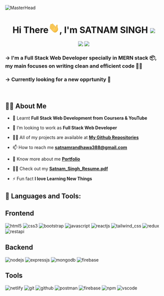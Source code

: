 ![MasterHead](https://image.avestagroup.net/root/root/images/142482020_ezgif-4-c92286709ec9.gif)

<h1 align="center">Hi There<img src="https://raw.githubusercontent.com/ABSphreak/ABSphreak/master/gifs/Hi.gif" width="35">, I'm SATNAM SINGH <img src="https://camo.githubusercontent.com/d3359cb00ab0b5ed8f2e1fe3fceb4fbaf3b614340f8c0db99c17b9f50b351770/68747470733a2f2f656d6f6a69732e736c61636b6d6f6a69732e636f6d2f656d6f6a69732f696d616765732f313533313834393433302f343234362f626c6f622d73756e676c61737365732e6769663f31353331383439343330" width="35"/></h1>

<div align="center">
 <img src="https://www.wingstechsolutions.com/wp-content/uploads/2022/03/full-stack-development.gif"/>
 <img src="https://readme-typing-svg.herokuapp.com?font=Fira+Code&weight=600&pause=1000&color=FF0000&center=true&width=435&lines=Full+Stack+Developer"/>
</div>

<div width="100%" display="flex">
<h3 align="left">→ I'm a Full Stack Web Developer specially in MERN stack 📦, my main focuses on writing clean and efficient code 👨‍💻</h3>
<h3 align="left">→ Currently looking for a new opprtunity 🤖</h3>
</div>
<br/>

## 🙋‍♂️ About Me

<div>

<p aling="left" width="48%" height="300">

- 🌱 Learnt **Full Stack Web Development from Coursera & YouTube**

- 👯 I’m looking to work as **Full Stack Web Developer**

- 👨‍💻 All of my projects are available at **[My Github Repositories](https://github.com/TechRandhawa?tab=repositories)**

- 📫 How to reach me **satnamrandhawa388@gmail.com**

- 🔭 Know more about me **[Portfolio](https://techrandhawa.github.io/)**

- 👨‍🎓 Check out my **[Satnam_Singh_Resume.pdf](https://firebasestorage.googleapis.com/v0/b/my-cv-portfolio.appspot.com/o/resume%2FSatnamSingh.pdf?alt=media&token=18661a67-c0b8-4150-b12a-82e1ffd45e7e)**

* ⚡ Fun fact **I love Learning New Things**

 </p>


 <!--  <img aling="right" alt="GIF" src="https://github.com/abhisheknaiidu/abhisheknaiidu/blob/master/code.gif?raw=true" width="48%" height="300" /> -->

 </div>

<!----------------------------------------------------- Languages and Tools --------------------------------------------------------->

## 🚀 Languages and Tools:

<div >
 <div ><h2>Frontend</h2>
 <img src="https://img.shields.io/badge/html5-%23E34F26.svg?style=for-the-badge&logo=html5&logoColor=white" align="center" alt="html5">
 <img src = "https://img.shields.io/badge/css3-%231572B6.svg?style=for-the-badge&logo=css3&logoColor=white" align="center" alt="css3">
 <img src="https://img.shields.io/badge/Bootstrap-563D7C?style=for-the-badge&logo=bootstrap&logoColor=white"  align="center" alt="bootstrap" />
 <img src ="https://img.shields.io/badge/javascript-%23323330.svg?style=for-the-badge&logo=javascript&logoColor=%23F7DF1E" align="center" alt="javascript">
 <img src="https://img.shields.io/badge/React-20232A?style=for-the-badge&logo=react&logoColor=61DAFB"  align="center" alt="reactjs" />
 <img src = "https://encrypted-tbn0.gstatic.com/images?q=tbn:ANd9GcRUp5JJMa306NoNkeo4YhwcaN0aQq_08iiA2A&usqp=CAU" width="191" heigth="28" align="center" alt="tailwind_css"/>
 <img src="https://img.shields.io/badge/Redux-593D88?style=for-the-badge&logo=redux&logoColor=white"  align="center" alt="redux" />
 <img src="https://img.shields.io/badge/rest api-%23000000.svg?style=for-the-badge&logo=flask&logoColor=white" align="center" alt="restapi"/>  
</div>

  <div ><h2>Backend</h2> 
<img src="https://img.shields.io/badge/Node.js-339933?style=for-the-badge&logo=nodedotjs&logoColor=white" align="center" alt="nodejs" />
<img src="https://img.shields.io/badge/Express.js-000000?style=for-the-badge&logo=express&logoColor=white" align="center" alt="expressjs"/>
<img src="https://img.shields.io/badge/MongoDB-4EA94B?style=for-the-badge&logo=mongodb&logoColor=white" align="center" alt="mongodb"/>
<img src="https://www.gstatic.com/devrel-devsite/prod/veced1430215d0a0c094ac0570f79b1e47a9902cf6b60d19f36522e018b212f9e/firebase/images/lockup.svg" width="96" heigth="18"  align="center" alt="firebase"/>

 </div>
  <div ><h2>Tools</h2> 
   <img src="https://img.shields.io/badge/netlify-%23000000.svg?style=for-the-badge&logo=netlify&logoColor=#00C7B7" align="center" alt="netlify"/>
   <img src="https://git-scm.com/images/logos/1color-orange-lightbg@2x.png" width="96" heigth="17" align="center" alt="git"/>
   <img src="https://img.shields.io/badge/GitHub-100000?style=for-the-badge&logo=github&logoColor=white"  align="center" alt="github"/>
   <img src ="https://img.shields.io/badge/Postman-FF6C37?style=for-the-badge&logo=postman&logoColor=white" align="center" alt="postman">
   <img src="https://www.gstatic.com/devrel-devsite/prod/veced1430215d0a0c094ac0570f79b1e47a9902cf6b60d19f36522e018b212f9e/firebase/images/lockup.svg" width="96" heigth="18"  align="center" alt="firebase"/>
   <img src = "https://img.shields.io/badge/NPM-%23000000.svg?style=for-the-badge&logo=npm&logoColor=white" align="center" alt="npm">
   <img src="https://img.shields.io/badge/Visual%20Studio-5C2D91.svg?style=for-the-badge&logo=visual-studio&logoColor=white"  align="center" alt="vscode"/>
 </div>
</div>

<!----------------------------------------------------- All Skills Grid Formate --------------------------------------------------------->

<br/>
<!-- ----------------------------------------------------------------------------------<br/>
<br/>
<img src="https://user-images.githubusercontent.com/82999542/132934744-131c1891-4a4f-4e88-a64a-36720ad7470b.png" align="center">
<br />
<br />------------------------------------------------------------------------------- -->             
<br>

 <!----------------------------------------------------- Let's Connect --------------------------------------------------------->
